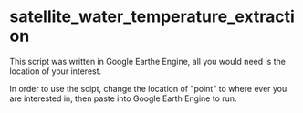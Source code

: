 # satellite_water_temperature_extraction

This script was written in Google Earthe Engine, all you would need is the location of your interest. 

In order to use the scipt, change the location of "point" to where ever you are interested in, then paste into Google Earth Engine to run. 
